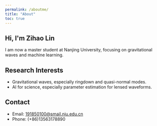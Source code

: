 ```yaml
---
permalink: /aboutme/
title: "About"
toc: true
---
```


## Hi, I'm Zihao Lin

I am now a master student at Nanjing University, focusing on gravitational waves and machine learning.

## Research Interests

- Gravitational waves, especially ringdown and quasi-normal modes.
- AI for science, especially parameter estimation for lensed waveforms.
  
## Contact

- Email: [191850100@smail.nju.edu.cn](mailto:191850100@smail.nju.edu.cn)
- Phone: (+86)13563178890
